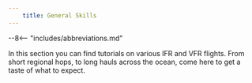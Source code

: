 ```yaml
---
    title: General Skills
---
```


--8<-- "includes/abbreviations.md"

In this section you can find tutorials on various IFR and VFR flights. From short regional hops, to long hauls across the ocean, come here to get a taste of what to expect.